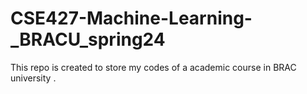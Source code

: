# CSE427-Machine-Learning-_BRACU_spring24
This repo is created to store my codes of a academic course in BRAC university .
